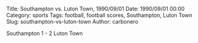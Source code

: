 Title: Southampton vs. Luton Town, 1990/09/01
Date: 1990/09/01 00:00
Category: sports
Tags: football, football scores, Southampton, Luton Town
Slug: southampton-vs-luton-town
Author: carbonero


Southampton 1 - 2 Luton Town
